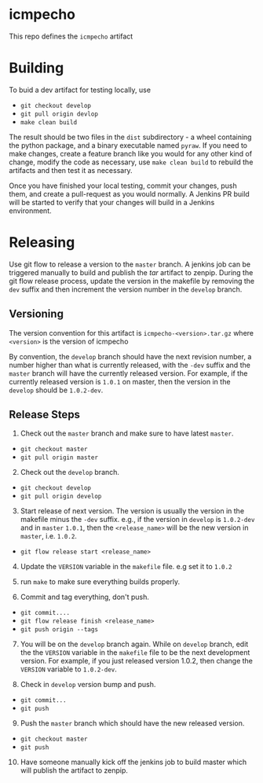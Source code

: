 # icmpecho
This repo defines the `icmpecho` artifact

# Building
To buid a dev artifact for testing locally, use
  * `git checkout develop`
  * `git pull origin devlop`
  * `make clean build`

The result should be two files in the `dist` subdirectory - a wheel containing the python package,
and a binary executable named `pyraw`.
If you need to make changes, create a feature branch like you would for any other kind of change, modify the
code as necessary, use `make clean build` to rebuild the artifacts and then test it as necessary.

Once you have finished your local testing, commit your changes, push them, and create a pull-request as you would
normally. A Jenkins PR build will be started to verify that your changes will build in
a Jenkins environment.

# Releasing
Use git flow to release a version to the `master` branch. A jenkins job can be triggered manually to build and publish the
*tar* artifact to zenpip.  During the git flow release process, update the version in the makefile by removing the `dev`
suffix and then increment the version number in the `develop` branch.

## Versioning

The version convention for this artifact is `icmpecho-<version>.tar.gz` where `<version>`
is the version of icmpecho

By convention, the `develop` branch should have the next revision number, a number higher than what is
currently released, with the `-dev` suffix and the `master` branch will have the currently released version.
For example, if the currently released version is `1.0.1` on master, then
the version in the `develop` should be `1.0.2-dev`.

## Release Steps

1. Check out the `master` branch and make sure to have latest `master`.
  * `git checkout master`
  * `git pull origin master`

2. Check out the `develop` branch.
  * `git checkout develop`
  * `git pull origin develop`

3. Start release of next version. The version is usually the version in the makefile minus the `-dev` suffix.  e.g., if the version
  in `develop` is `1.0.2-dev` and in `master` `1.0.1`, then the
  `<release_name>` will be the new version in `master`, i.e. `1.0.2`.
  *  `git flow release start <release_name>`

4. Update the `VERSION` variable in the `makefile` file. e.g set it to `1.0.2`

5. run `make` to make sure everything builds properly.

6. Commit and tag everything, don't push.
  * `git commit....`
  * `git flow release finish <release_name>`
  * `git push origin --tags`

7. You will be on the `develop` branch again. While on `develop` branch, edit the the `VERSION` variable in the `makefile` file to
be the next development version. For example, if you just released version 1.0.2, then change the `VERSION` variable to
`1.0.2-dev`.

8. Check in `develop` version bump and push.
  * `git commit...`
  * `git push`

9. Push the `master` branch which should have the new released version.
  * `git checkout master`
  * `git push`

10. Have someone manually kick off the jenkins job to build master which will publish the artifact to zenpip.


